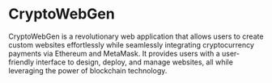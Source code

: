 # CryptoWebGen
CryptoWebGen is a revolutionary web application that allows users to create custom websites effortlessly while seamlessly integrating cryptocurrency payments via Ethereum and MetaMask. It provides users with a user-friendly interface to design, deploy, and manage websites, all while leveraging the power of blockchain technology.
